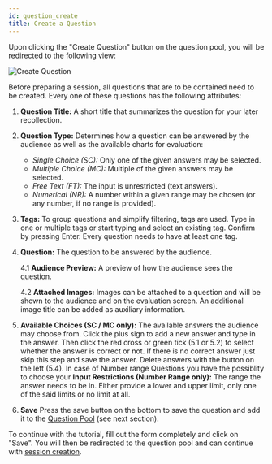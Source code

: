 ```yaml
---
id: question_create
title: Create a Question
---
```


Upon clicking the "Create Question" button on the question pool, you will be redirected to the following view:

![Create Question](assets/question_create.png)

Before preparing a session, all questions that are to be contained need to be created. Every one of these questions has the following attributes:

1. **Question Title:** A short title that summarizes the question for your later recollection.

2. **Question Type:** Determines how a question can be answered by the audience as well as the available charts for evaluation:

   - _Single Choice (SC):_ Only one of the given answers may be selected.
   - _Multiple Choice (MC):_ Multiple of the given answers may be selected.
   - _Free Text (FT):_ The input is unrestricted (text answers).
   - _Numerical (NR):_ A number within a given range may be chosen (or any number, if no range is provided).

3. **Tags:** To group questions and simplify filtering, tags are used. Type in one or multiple tags or start typing and select an existing tag. Confirm by pressing Enter. Every question needs to have at least one tag.

4. **Question:** The question to be answered by the audience.

   4.1 **Audience Preview:** A preview of how the audience sees the question.

   4.2 **Attached Images:** Images can be attached to a question and will be shown to the audience and on the evaluation screen. An additional image title can be added as auxiliary information.

5. **Available Choices (SC / MC only):** The available answers the audience may choose from. Click the plus sign to add a new answer and type in the answer. Then click the red cross or green tick (5.1 or 5.2) to select whether the answer is correct or not. If there is no correct answer just skip this step and save the answer. Delete answers with the button on the left (5.4). In case of Number range Questions you have the possiblity to choose your **Input Restrictions (Number Range only):** The range the answer needs to be in. Either provide a lower and upper limit, only one of the said limits or no limit at all.

6. **Save** Press the save button on the bottom to save the question and add it to the [Question Pool](question_pool.md) (see next section).

To continue with the tutorial, fill out the form completely and click on "Save". You will then be redirected to the question pool and can continue with [session creation](session_create.md).
